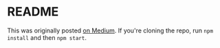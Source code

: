 # README

This was originally posted [on Medium](https://medium.com/@clayallsopp/relay-102-mutations-d8b471a4730e). If you're cloning the repo, run `npm install` and then `npm start`.
